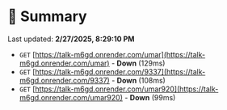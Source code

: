 # 📖 Summary
Last updated: **2/27/2025, 8:29:10 PM**

- `GET` [https://talk-m6gd.onrender.com/umar](https://talk-m6gd.onrender.com/umar) - **Down** (129ms)
- `GET` [https://talk-m6gd.onrender.com/9337](https://talk-m6gd.onrender.com/9337) - **Down** (108ms)
- `GET` [https://talk-m6gd.onrender.com/umar920](https://talk-m6gd.onrender.com/umar920) - **Down** (99ms)
